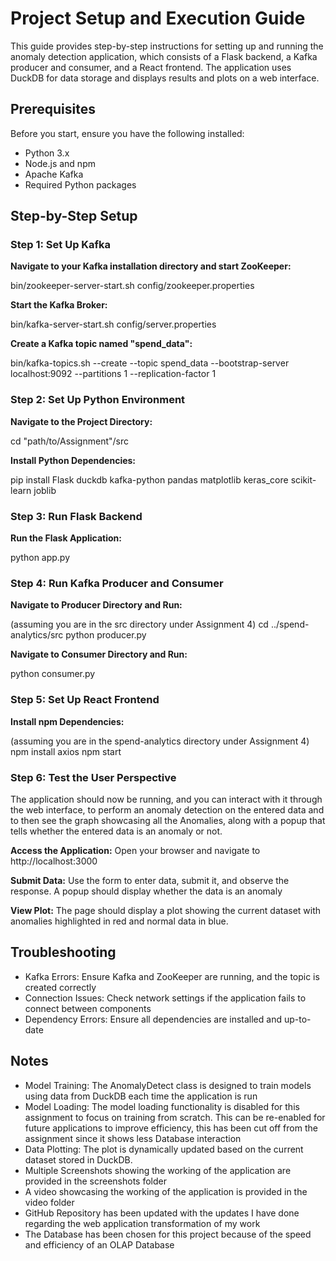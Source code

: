 # Project Setup and Execution Guide

This guide provides step-by-step instructions for setting up and running the anomaly detection application, which consists of a Flask backend, a Kafka producer and consumer, and a React frontend. The application uses DuckDB for data storage and displays results and plots on a web interface.


## Prerequisites

Before you start, ensure you have the following installed:

* Python 3.x
* Node.js and npm
* Apache Kafka
* Required Python packages


## Step-by-Step Setup

### Step 1: Set Up Kafka

**Navigate to your Kafka installation directory and start ZooKeeper:**

bin/zookeeper-server-start.sh config/zookeeper.properties


**Start the Kafka Broker:**

bin/kafka-server-start.sh config/server.properties


**Create a Kafka topic named "spend_data":**

bin/kafka-topics.sh --create --topic spend_data --bootstrap-server localhost:9092 --partitions 1 --replication-factor 1


### Step 2: Set Up Python Environment

**Navigate to the Project Directory:**

cd "path/to/Assignment"/src


**Install Python Dependencies:**

pip install Flask duckdb kafka-python pandas matplotlib keras_core scikit-learn joblib


### Step 3: Run Flask Backend

**Run the Flask Application:**

python app.py


### Step 4: Run Kafka Producer and Consumer

**Navigate to Producer Directory and Run:**

(assuming you are in the src directory under Assignment 4)
cd ../spend-analytics/src
python producer.py


**Navigate to Consumer Directory and Run:**

python consumer.py


### Step 5: Set Up React Frontend

**Install npm Dependencies:**

(assuming you are in the spend-analytics directory under Assignment 4)
npm install axios
npm start


### Step 6: Test the User Perspective

The application should now be running, and you can interact with it through the web interface, to perform an anomaly detection on the entered data and to then see the graph showcasing all the Anomalies, along with a popup that tells whether the entered data is an anomaly or not.

**Access the Application:**
Open your browser and navigate to http://localhost:3000


**Submit Data:**
Use the form to enter data, submit it, and observe the response. A popup should display whether the data is an anomaly


**View Plot:**
The page should display a plot showing the current dataset  with anomalies highlighted in red and normal data in blue.


## Troubleshooting

+ Kafka Errors: Ensure Kafka and ZooKeeper are running, and the topic is created correctly
+ Connection Issues: Check network settings if the application fails to connect between components
+ Dependency Errors: Ensure all dependencies are installed and up-to-date


## Notes

+ Model Training: The AnomalyDetect class is designed to train models using data from DuckDB each time the application is run
+ Model Loading: The model loading functionality is disabled for this assignment to focus on training from scratch. This can be re-enabled for future applications to improve efficiency, this has been cut off from the assignment since it shows less Database interaction
+ Data Plotting: The plot is dynamically updated based on the current dataset stored in DuckDB.
+ Multiple Screenshots showing the working of the application are provided in the screenshots folder
+ A video showcasing the working of the application is provided in the video folder
+ GitHub Repository has been updated with the updates I have done regarding the web application transformation of my work
+ The Database has been chosen for this project because of the speed and efficiency of an OLAP Database